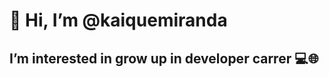 # 👋 Hi, I’m @kaiquemiranda
## I’m interested in grow up in developer carrer 💻🌐


<!---
kaiquemiranda/kaiquemiranda is a ✨ special ✨ repository because its `README.md` (this file) appears on your GitHub profile.
You can click the Preview link to take a look at your changes.
--->
